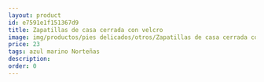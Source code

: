 ```yaml
---
layout: product
id: e7591e1f151367d9
title: Zapatillas de casa cerrada con velcro
image: img/productos/pies delicados/otros/Zapatillas de casa cerrada con velcro=23=azul marino Norteñas.webp
price: 23
tags: azul marino Norteñas
description: 
order: 0
---
```

